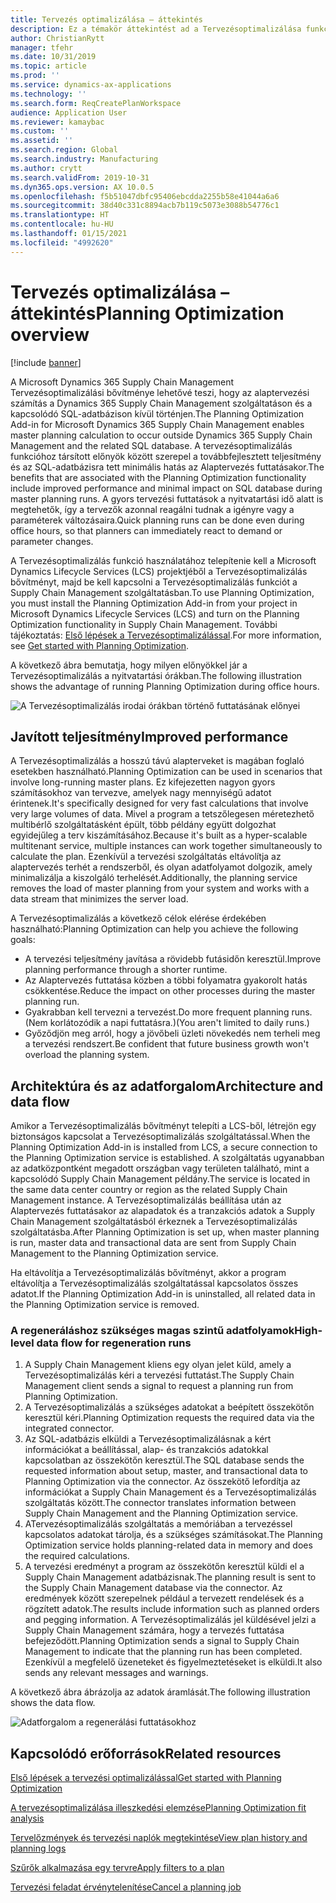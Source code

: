 ```yaml
---
title: Tervezés optimalizálása – áttekintés
description: Ez a témakör áttekintést ad a Tervezésoptimalizálása funkcióiról.
author: ChristianRytt
manager: tfehr
ms.date: 10/31/2019
ms.topic: article
ms.prod: ''
ms.service: dynamics-ax-applications
ms.technology: ''
ms.search.form: ReqCreatePlanWorkspace
audience: Application User
ms.reviewer: kamaybac
ms.custom: ''
ms.assetid: ''
ms.search.region: Global
ms.search.industry: Manufacturing
ms.author: crytt
ms.search.validFrom: 2019-10-31
ms.dyn365.ops.version: AX 10.0.5
ms.openlocfilehash: f5b51047dbfc95406ebcdda2255b58e41044a6a6
ms.sourcegitcommit: 38d40c331c8894acb7b119c5073e3088b54776c1
ms.translationtype: HT
ms.contentlocale: hu-HU
ms.lasthandoff: 01/15/2021
ms.locfileid: "4992620"
---
```

# <a name="planning-optimization-overview"></a><span data-ttu-id="59f98-103">Tervezés optimalizálása – áttekintés</span><span class="sxs-lookup"><span data-stu-id="59f98-103">Planning Optimization overview</span></span>

[!include [banner](../../includes/banner.md)]

<span data-ttu-id="59f98-104">A Microsoft Dynamics 365 Supply Chain Management Tervezésoptimalizálási bővítménye lehetővé teszi, hogy az alaptervezési számítás a Dynamics 365 Supply Chain Management szolgáltatáson és a kapcsolódó SQL-adatbázison kívül történjen.</span><span class="sxs-lookup"><span data-stu-id="59f98-104">The Planning Optimization Add-in for Microsoft Dynamics 365 Supply Chain Management enables master planning calculation to occur outside Dynamics 365 Supply Chain Management and the related SQL database.</span></span> <span data-ttu-id="59f98-105">A tervezésoptimalizálás funkcióhoz társított előnyök között szerepel a továbbfejlesztett teljesítmény és az SQL-adatbázisra tett minimális hatás az Alaptervezés futtatásakor.</span><span class="sxs-lookup"><span data-stu-id="59f98-105">The benefits that are associated with the Planning Optimization functionality include improved performance and minimal impact on SQL database during master planning runs.</span></span> <span data-ttu-id="59f98-106">A gyors tervezési futtatások a nyitvatartási idő alatt is megtehetők, így a tervezők azonnal reagálni tudnak a igényre vagy a paraméterek változásaira.</span><span class="sxs-lookup"><span data-stu-id="59f98-106">Quick planning runs can be done even during office hours, so that planners can immediately react to demand or parameter changes.</span></span>

<span data-ttu-id="59f98-107">A Tervezésoptimalizálás funkció használatához telepítenie kell a Microsoft Dynamics Lifecycle Services (LCS) projektjéből a Tervezésoptimalizálás bővítményt, majd be kell kapcsolni a Tervezésoptimalizálás funkciót a Supply Chain Management szolgáltatásban.</span><span class="sxs-lookup"><span data-stu-id="59f98-107">To use Planning Optimization, you must install the Planning Optimization Add-in from your project in Microsoft Dynamics Lifecycle Services (LCS) and turn on the Planning Optimization functionality in Supply Chain Management.</span></span> <span data-ttu-id="59f98-108">További tájékoztatás: [Első lépések a Tervezésoptimalizálással](get-started.md).</span><span class="sxs-lookup"><span data-stu-id="59f98-108">For more information, see [Get started with Planning Optimization](get-started.md).</span></span>

<span data-ttu-id="59f98-109">A következő ábra bemutatja, hogy milyen előnyökkel jár a Tervezésoptimalizálás a nyitvatartási órákban.</span><span class="sxs-lookup"><span data-stu-id="59f98-109">The following illustration shows the advantage of running Planning Optimization during office hours.</span></span>

![A Tervezésoptimalizálás irodai órákban történő futtatásának előnyei](media/PlanningOptimization1.png)

## <a name="improved-performance"></a><span data-ttu-id="59f98-111">Javított teljesítmény</span><span class="sxs-lookup"><span data-stu-id="59f98-111">Improved performance</span></span>

<span data-ttu-id="59f98-112">A Tervezésoptimalizálás a hosszú távú alapterveket is magában foglaló esetekben használható.</span><span class="sxs-lookup"><span data-stu-id="59f98-112">Planning Optimization can be used in scenarios that involve long-running master plans.</span></span> <span data-ttu-id="59f98-113">Ez kifejezetten nagyon gyors számításokhoz van tervezve, amelyek nagy mennyiségű adatot érintenek.</span><span class="sxs-lookup"><span data-stu-id="59f98-113">It's specifically designed for very fast calculations that involve very large volumes of data.</span></span> <span data-ttu-id="59f98-114">Mivel a program a tetszőlegesen méretezhető multibérlő szolgáltatásként épült, több példány együtt dolgozhat egyidejűleg a terv kiszámításához.</span><span class="sxs-lookup"><span data-stu-id="59f98-114">Because it's built as a hyper-scalable multitenant service, multiple instances can work together simultaneously to calculate the plan.</span></span> <span data-ttu-id="59f98-115">Ezenkívül a tervezési szolgáltatás eltávolítja az alaptervezés terhét a rendszerből, és olyan adatfolyamot dolgozik, amely minimalizálja a kiszolgáló terhelését.</span><span class="sxs-lookup"><span data-stu-id="59f98-115">Additionally, the planning service removes the load of master planning from your system and works with a data stream that minimizes the server load.</span></span>

<span data-ttu-id="59f98-116">A Tervezésoptimalizálás a következő célok elérése érdekében használható:</span><span class="sxs-lookup"><span data-stu-id="59f98-116">Planning Optimization can help you achieve the following goals:</span></span>

- <span data-ttu-id="59f98-117">A tervezési teljesítmény javítása a rövidebb futásidőn keresztül.</span><span class="sxs-lookup"><span data-stu-id="59f98-117">Improve planning performance through a shorter runtime.</span></span>
- <span data-ttu-id="59f98-118">Az Alaptervezés futtatása közben a többi folyamatra gyakorolt hatás csökkentése.</span><span class="sxs-lookup"><span data-stu-id="59f98-118">Reduce the impact on other processes during the master planning run.</span></span>
- <span data-ttu-id="59f98-119">Gyakrabban kell tervezni a tervezést.</span><span class="sxs-lookup"><span data-stu-id="59f98-119">Do more frequent planning runs.</span></span> <span data-ttu-id="59f98-120">(Nem korlátozódik a napi futtatásra.)</span><span class="sxs-lookup"><span data-stu-id="59f98-120">(You aren't limited to daily runs.)</span></span>
- <span data-ttu-id="59f98-121">Győződjön meg arról, hogy a jövőbeli üzleti növekedés nem terheli meg a tervezési rendszert.</span><span class="sxs-lookup"><span data-stu-id="59f98-121">Be confident that future business growth won't overload the planning system.</span></span>

## <a name="architecture-and-data-flow"></a><span data-ttu-id="59f98-122">Architektúra és az adatforgalom</span><span class="sxs-lookup"><span data-stu-id="59f98-122">Architecture and data flow</span></span>

<span data-ttu-id="59f98-123">Amikor a Tervezésoptimalizálás bővítményt telepíti a LCS-ből, létrejön egy biztonságos kapcsolat a Tervezésoptimalizálás szolgáltatással.</span><span class="sxs-lookup"><span data-stu-id="59f98-123">When the Planning Optimization Add-in is installed from LCS, a secure connection to the Planning Optimization service is established.</span></span> <span data-ttu-id="59f98-124">A szolgáltatás ugyanabban az adatközpontként megadott országban vagy területen található, mint a kapcsolódó Supply Chain Management példány.</span><span class="sxs-lookup"><span data-stu-id="59f98-124">The service is located in the same data center country or region as the related Supply Chain Management instance.</span></span> <span data-ttu-id="59f98-125">A Tervezésoptimalizálás beállítása után az Alaptervezés futtatásakor az alapadatok és a tranzakciós adatok a Supply Chain Management szolgáltatásból érkeznek a Tervezésoptimalizálás szolgáltatásba.</span><span class="sxs-lookup"><span data-stu-id="59f98-125">After Planning Optimization is set up, when master planning is run, master data and transactional data are sent from Supply Chain Management to the Planning Optimization service.</span></span>

<span data-ttu-id="59f98-126">Ha eltávolítja a Tervezésoptimalizálás bővítményt, akkor a program eltávolítja a Tervezésoptimalizálás szolgáltatással kapcsolatos összes adatot.</span><span class="sxs-lookup"><span data-stu-id="59f98-126">If the Planning Optimization Add-in is uninstalled, all related data in the Planning Optimization service is removed.</span></span>

### <a name="high-level-data-flow-for-regeneration-runs"></a><span data-ttu-id="59f98-127">A regeneráláshoz szükséges magas szintű adatfolyamok</span><span class="sxs-lookup"><span data-stu-id="59f98-127">High-level data flow for regeneration runs</span></span>

1. <span data-ttu-id="59f98-128">A Supply Chain Management kliens egy olyan jelet küld, amely a Tervezésoptimalizálás kéri a tervezési futtatást.</span><span class="sxs-lookup"><span data-stu-id="59f98-128">The Supply Chain Management client sends a signal to request a planning run from Planning Optimization.</span></span>
2. <span data-ttu-id="59f98-129">A Tervezésoptimalizálás a szükséges adatokat a beépített összekötőn keresztül kéri.</span><span class="sxs-lookup"><span data-stu-id="59f98-129">Planning Optimization requests the required data via the integrated connector.</span></span>
3. <span data-ttu-id="59f98-130">Az SQL-adatbázis elküldi a Tervezésoptimalizálásnak a kért információkat a beállítással, alap- és tranzakciós adatokkal kapcsolatban az összekötőn keresztül.</span><span class="sxs-lookup"><span data-stu-id="59f98-130">The SQL database sends the requested information about setup, master, and transactional data to Planning Optimization via the connector.</span></span> <span data-ttu-id="59f98-131">Az összekötő lefordítja az információkat a Supply Chain Management és a Tervezésoptimalizálás szolgáltatás között.</span><span class="sxs-lookup"><span data-stu-id="59f98-131">The connector translates information between Supply Chain Management and the Planning Optimization service.</span></span>
4. <span data-ttu-id="59f98-132">ATervezésoptimalizálás szolgáltatás a memóriában a tervezéssel kapcsolatos adatokat tárolja, és a szükséges számításokat.</span><span class="sxs-lookup"><span data-stu-id="59f98-132">The Planning Optimization service holds planning-related data in memory and does the required calculations.</span></span>
5. <span data-ttu-id="59f98-133">A tervezési eredményt a program az összekötőn keresztül küldi el a Supply Chain Management adatbázisnak.</span><span class="sxs-lookup"><span data-stu-id="59f98-133">The planning result is sent to the Supply Chain Management database via the connector.</span></span> <span data-ttu-id="59f98-134">Az eredmények között szerepelnek például a tervezett rendelések és a rögzített adatok.</span><span class="sxs-lookup"><span data-stu-id="59f98-134">The results include information such as planned orders and pegging information.</span></span> <span data-ttu-id="59f98-135">A Tervezésoptimalizálás jel küldésével jelzi a Supply Chain Management számára, hogy a tervezés futtatása befejeződött.</span><span class="sxs-lookup"><span data-stu-id="59f98-135">Planning Optimization sends a signal to Supply Chain Management to indicate that the planning run has been completed.</span></span> <span data-ttu-id="59f98-136">Ezenkívül a megfelelő üzeneteket és figyelmeztetéseket is elküldi.</span><span class="sxs-lookup"><span data-stu-id="59f98-136">It also sends any relevant messages and warnings.</span></span>

<span data-ttu-id="59f98-137">A következő ábra ábrázolja az adatok áramlását.</span><span class="sxs-lookup"><span data-stu-id="59f98-137">The following illustration shows the data flow.</span></span>

![Adatforgalom a regenerálási futtatásokhoz](media/PlanningOptimization2.png)

## <a name="related-resources"></a><span data-ttu-id="59f98-139">Kapcsolódó erőforrások</span><span class="sxs-lookup"><span data-stu-id="59f98-139">Related resources</span></span>

[<span data-ttu-id="59f98-140">Első lépések a tervezési optimalizálással</span><span class="sxs-lookup"><span data-stu-id="59f98-140">Get started with Planning Optimization</span></span>](get-started.md)

[<span data-ttu-id="59f98-141">A tervezésoptimalizálása illeszkedési elemzése</span><span class="sxs-lookup"><span data-stu-id="59f98-141">Planning Optimization fit analysis</span></span>](planning-optimization-fit-analysis.md)

[<span data-ttu-id="59f98-142">Tervelőzmények és tervezési naplók megtekintése</span><span class="sxs-lookup"><span data-stu-id="59f98-142">View plan history and planning logs</span></span>](plan-history-logs.md)

[<span data-ttu-id="59f98-143">Szűrők alkalmazása egy tervre</span><span class="sxs-lookup"><span data-stu-id="59f98-143">Apply filters to a plan</span></span>](plan-filters.md)

[<span data-ttu-id="59f98-144">Tervezési feladat érvénytelenítése</span><span class="sxs-lookup"><span data-stu-id="59f98-144">Cancel a planning job</span></span>](cancel-planning-job.md)
